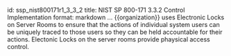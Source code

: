 id: ssp_nist800171r1_3_3_2
title: NIST SP 800-171 3.3.2 Control Implementation
format: markdown
...
{{organization}} uses Electronic Locks on Server Rooms to ensure that the actions of individual system users can be uniquely traced to those users so they can be held accountable for their actions. Electonic Locks on the server rooms provide phaysical access control.

